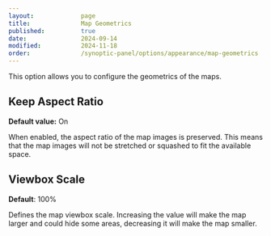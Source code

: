 ```yaml
---
layout:             page
title:              Map Geometrics
published:          true
date:               2024-09-14
modified:           2024-11-18
order:              /synoptic-panel/options/appearance/map-geometrics
---
```


This option allows you to configure the geometrics of the maps.

## Keep Aspect Ratio

**Default value:** On

When enabled, the aspect ratio of the map images is preserved. This means that the map images will not be stretched or squashed to fit the available space.


## Viewbox Scale

**Default**: 100%

Defines the map viewbox scale. Increasing the value will make the map larger and could hide some areas, decreasing it will make the map smaller.